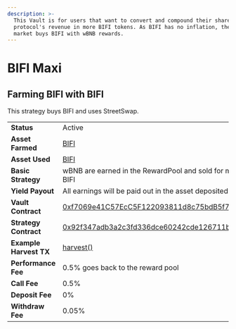 ```yaml
---
description: >-
  This Vault is for users that want to convert and compound their share of the
  protocol's revenue in more BIFI tokens. As BIFI has no inflation, the strategy
  market buys BIFI with wBNB rewards.
---
```


# BIFI Maxi

## Farming BIFI with BIFI

This strategy buys BIFI and uses StreetSwap.

|  |  |
| :--- | :--- |
| **Status** | Active |
| **Asset Farmed** | [BIFI](https://bscscan.com/token/0xCa3F508B8e4Dd382eE878A314789373D80A5190A) |
| **Asset Used** | [BIFI](https://bscscan.com/token/0xCa3F508B8e4Dd382eE878A314789373D80A5190A) |
| **Basic Strategy** | wBNB are earned in the RewardPool and sold for more BIFI |
| **Yield Payout** | All earnings will be paid out in the asset deposited |
| **Vault Contract** | [0xf7069e41C57EcC5F122093811d8c75bdB5f7c14e](https://bscscan.com/address/0xf7069e41C57EcC5F122093811d8c75bdB5f7c14e) |
| **Strategy Contract** | [0x92f347adb3a2c3fd336dce60242cde126711b9a3](https://bscscan.com/address/0x92f347adb3a2c3fd336dce60242cde126711b9a3) |
| **Example Harvest TX** | [harvest\(\)](https://bscscan.com/tx/0x947a2e82f51328fdc0448a24a71b304a3e3a9d3738abe8feb75c8f322e66f20f) |
| **Performance Fee** | 0.5% goes back to the reward pool |
| **Call Fee** | 0.5% |
| **Deposit Fee** | 0% |
| **Withdraw Fee** | 0.05% |


